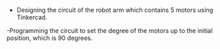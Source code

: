 - Designing the circuit of the robot arm which contains 5 motors using Tinkercad.

-Programming the circuit to set the degree of the motors up to the initial position, which is 90 degrees.
